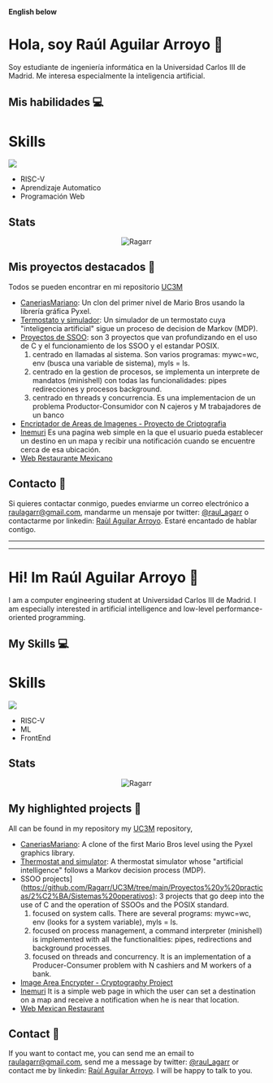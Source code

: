 
**English below**

# Hola, soy Raúl Aguilar Arroyo 👋

Soy estudiante de ingeniería informática en la Universidad Carlos III de Madrid. Me interesa especialmente la inteligencia artificial.

## Mis habilidades 💻
# Skills
<p align="left">
  <a href="https://skillicons.dev">
    <img src="https://skillicons.dev/icons?i=c,cs,cpp,linux,py,css,html,js,git,github,mysql,azure&perline=4" />
  </a>
</p>

- RISC-V
- Aprendizaje Automatico
- Programación Web

## Stats
<p align="center">
  <img align="center" src="https://github-readme-stats.vercel.app/api/top-langs?username=Ragarr&show_icons=true&locale=en&layout=compact" alt="Ragarr" />
</p>
<!--
<p align="center">
  <img align="center" src="https://github-readme-stats.vercel.app/api?username=Ragarr&show_icons=true&theme=transparent" alt="Ragarr"/>
</p>
-->

## Mis proyectos destacados 🚀
Todos se pueden encontrar en mi repositorio [UC3M](https://github.com/Ragarr/UC3M)
- [CaneriasMariano](https://github.com/Ragarr/UC3M/tree/main/Proyectos%20y%20practicas/1%C2%BA/Programacion/Proyecto%20-%20Mario%20Bros): Un clon del primer nivel de Mario Bros usando la librería gráfica Pyxel.
- [Termostato y simulador](https://github.com/Ragarr/UC3M/tree/main/Proyectos%20y%20practicas/2%C2%BA/Inteligencia%20Artificial/Proyecto): Un simulador de un termostato cuya "inteligencia artificial" sigue un proceso de decision de Markov (MDP).
- [Proyectos de SSOO](https://github.com/Ragarr/UC3M/tree/main/Proyectos%20y%20practicas/2%C2%BA/Sistemas%20operativos): son 3 proyectos que van profundizando en el uso de C y el funcionamiento de los SSOO y el estandar POSIX. 
  1. centrado en llamadas al sistema. Son varios programas: mywc=wc, env (busca una variable de sistema), myls = ls.
  2. centrado en la gestion de procesos, se implementa un interprete de mandatos (minishell) con todas las funcionalidades: pipes redirecciones y procesos background.
  3. centrado en threads y concurrencia. Es una implementacion de un problema Productor-Consumidor con N cajeros y M trabajadores de un banco
- [Encriptador de Areas de Imagenes - Proyecto de Criptografia](https://github.com/Ragarr/Criptografia_2023-24)
- [Inemuri](https://ragarr.github.io/Lab1-Inemuri/) Es una pagina web simple en la que el usuario pueda establecer un destino en un mapa y recibir una notificación cuando se encuentre cerca de esa ubicación.
- [Web Restaurante Mexicano](https://ragarr.github.io/UI-Practica-2/)

## Contacto 📧

Si quieres contactar conmigo, puedes enviarme un correo electrónico a raulagarr@gmail.com, mandarme un mensaje por twitter: [@raul_agarr](https://twitter.com/raul_agarr) o contactarme por linkedin: [Raùl Aguilar Arroyo](https://www.linkedin.com/in/ra%C3%B9l-aguilar-arroyo-208462221/). Estaré encantado de hablar contigo.

----------------------------------------------------------------------------------

----------------------------------------------------------------------------------


# Hi! Im Raúl Aguilar Arroyo 👋

I am a computer engineering student at Universidad Carlos III de Madrid. I am especially interested in artificial intelligence and low-level performance-oriented programming.

## My Skills 💻
# Skills
<p align="left">
  <a href="https://skillicons.dev">
    <img src="https://skillicons.dev/icons?i=c,cs,cpp,linux,py,css,html,js,git,github,mysql,azure&perline=4" />
  </a>
</p>

- RISC-V
- ML
- FrontEnd

## Stats
<p align="center">
  <img align="center" src="https://github-readme-stats.vercel.app/api/top-langs?username=Ragarr&show_icons=true&locale=en&layout=compact" alt="Ragarr" />
</p>
<!--
<p align="center">
  <img align="center" src="https://github-readme-stats.vercel.app/api?username=Ragarr&show_icons=true&theme=transparent" alt="Ragarr"/>
</p>
-->

## My highlighted projects 🚀
All can be found in my repository my [UC3M](https://github.com/Ragarr/UC3M) repository,
- [CaneriasMariano](https://github.com/Ragarr/UC3M/tree/main/Proyectos%20y%20practicas/1%C2%BA/Programacion/Proyecto%20-%20Mario%20Bros): A clone of the first Mario Bros level using the Pyxel graphics library.
- [Thermostat and simulator](https://github.com/Ragarr/UC3M/tree/main/Proyectos%20y%20practicas/2%C2%BA/Inteligencia%20Artificial/Proyecto): A thermostat simulator whose "artificial intelligence" follows a Markov decision process (MDP).
- SSOO projects](https://github.com/Ragarr/UC3M/tree/main/Proyectos%20y%20practicas/2%C2%BA/Sistemas%20operativos): 3 projects that go deep into the use of C and the operation of SSOOs and the POSIX standard. 
  1. focused on system calls. There are several programs: mywc=wc, env (looks for a system variable), myls = ls.
  2. focused on process management, a command interpreter (minishell) is implemented with all the functionalities: pipes, redirections and background processes.
  3. focused on threads and concurrency. It is an implementation of a Producer-Consumer problem with N cashiers and M workers of a bank.
- [Image Area Encrypter - Cryptography Project](https://github.com/Ragarr/Criptografia_2023-24)
- [Inemuri](https://ragarr.github.io/Lab1-Inemuri/) It is a simple web page in which the user can set a destination on a map and receive a notification when he is near that location.
- [Web Mexican Restaurant](https://ragarr.github.io/UI-Practica-2/)

## Contact 📧

If you want to contact me, you can send me an email to raulagarr@gmail.com, send me a message by twitter: [@raul_agarr](https://twitter.com/raul_agarr) or contact me by linkedin: [Raùl Aguilar Arroyo](https://www.linkedin.com/in/ra%C3%B9l-aguilar-arroyo-208462221/). I will be happy to talk to you.

